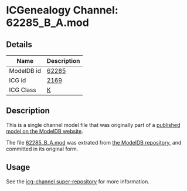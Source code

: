 # ICGenealogy Channel: 62285\_B\_A.mod

## Details

Name | Description
---- | -----------
ModelDB id | [62285](http://senselab.med.yale.edu/ModelDB/ShowModel.cshtml?model=62285)
ICG id | [2169](http://icg.neurotheory.ox.ac.uk/channels/1/2169)
ICG Class | [K](http://icg.neurotheory.ox.ac.uk/channels/1)

## Description

This is a single channel model file that was originally part of a [published model on the ModelDB website](http://senselab.med.yale.edu/mModelDB/ShowModel.cshtml?model=62285).

The file [62285\_B\_A.mod](62285_B_A.mod) was extrated from [the ModelDB repository](http://senselab.med.yale.edu/ModelDB/ShowModel.cshtml?model=62285), and committed in its original form.

## Usage

See the [icg-channel super-repository](https://github.com/icgenealogy/icg-channels) for more information.